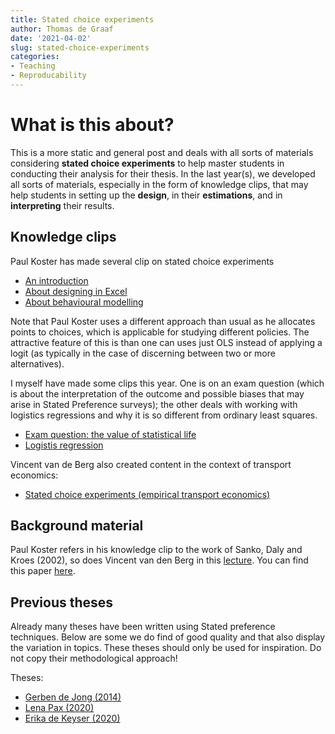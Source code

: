 ```yaml
---
title: Stated choice experiments
author: Thomas de Graaf
date: '2021-04-02'
slug: stated-choice-experiments
categories:
- Teaching
- Reproducability
---
```


# What is this about? 

This is a more static and general post and deals with all sorts of materials
considering **stated choice experiments** to help master students in conducting
their analysis for their thesis. In the last year(s), we developed all sorts of
materials, especially in the form of knowledge clips, that may help students in
setting up the **design**, in their **estimations**, and in **interpreting**
their results. 

## Knowledge clips

Paul Koster has made several clip on stated choice experiments

- [An introduction](https://video.vu.nl/media/Choice+experiments/1_ej62gyoc)
- [About designing in Excel](https://video.vu.nl/media/Statistical+design+of+choice+experiments+in+Excel/1_hksvwdnm)
- [About behavioural modelling](https://video.vu.nl/media/Behavioural+modelling+for+PACE/1_ya3kd12h)

Note that Paul Koster uses a different approach than usual as he allocates points to choices, which is applicable for studying different policies. The attractive feature of this is than one can uses just OLS instead of applying a logit (as typically in the case of discerning between two or more alternatives). 

I myself have made some clips this year. One is on an exam question (which is about the interpretation of the outcome and possible biases that may arise in Stated Preference surveys); the other deals with working with logistics regressions and why it is so different from ordinary least squares. 

- [Exam question: the value of statistical life](https://video.vu.nl/media/vosl/1_ato8hlbc)
- [Logistis regression](https://video.vu.nl/media/logistic%20regression/1_09nkiqyb)

Vincent van de Berg also created content in the context of transport economics:

- [Stated choice experiments (empirical transport economics)](https://video.vu.nl/media/2+Stated+choice+experiments+%28empirical+transport+economics%29/1_75utwqeb)

## Background material 

Paul Koster refers in his knowledge clip to the work of Sanko, Daly and Kroes (2002), so does Vincent van den Berg in this [lecture](/docs/SCE.pdf).
You can find this paper [here](/docs/sanko.pdf).

## Previous theses

Already many theses have been written using Stated preference techniques. Below
are some we do find of good quality and that also display the variation in topics. 
These theses should only be used for inspiration. Do not copy their methodological approach!

Theses:

- [Gerben de Jong (2014)](/docs/gerben_de_jong.pdf)
- [Lena Pax (2020)](/docs/lena_pax.pdf)
- [Erika de Keyser (2020)](/docs/de_keyser.pdf)
